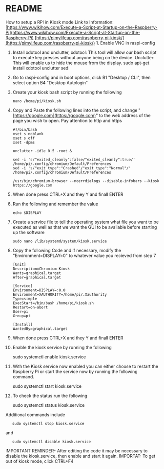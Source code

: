 # README

How to setup a RPI in Kiosk mode Link to Information: [https://www.wikihow.com/Execute-a-Script-at-Startup-on-the-Raspberry-Pi](https://www.wikihow.com/Execute-a-Script-at-Startup-on-the-Raspberry-Pi) [https://pimylifeup.com/raspberry-pi-kiosk/](https://pimylifeup.com/raspberry-pi-kiosk/) 1. Enable VNC in raspi-config

1. Install xdotool and unclutter, xdotool: This tool will allow our bash script to execute key presses without anyone being on the device. Unclutter: This will enable us to hide the mouse from the display. sudo apt-get install xdotool unclutter sed
2. Go to raspi-config and in boot options, click B1 "Desktop / CLI", then select option B4 "Desktop Autologin"
3. Create your kiosk bash script by running the following

   ```text
   nano /home/pi/kiosk.sh
   ```

4. Copy and Paste the following lines into the script, and change "[https://google.com](https://google.com)" to the web address of the page you wish to open. Pay attention to http and https

   ```text
   #!/bin/bash
   xset s noblank
   xset s off
   xset -dpms

   unclutter -idle 0.5 -root &

   sed -i 's/"exited_cleanly":false/"exited_cleanly":true/'
   /home/pi/.config/chromium/Default/Preferences
   sed -i 's/"exit_type":"Crashed"/"exit_type":"Normal"/' /home/pi/.config/chromium/Default/Preferences

   /usr/bin/chromium-browser --noerrdialogs --disable-infobars --kiosk https://google.com
   ```

5. When done press CTRL+X and they Y and finall ENTER
6. Run the following and remember the value

   ```text
   echo $DISPLAY
   ```

7. Create a service file to tell the operating system what file you want to be executed as well as that we want the GUI to be available before starting up the software

   ```text
   sudo nano /lib/systemd/system/kiosk.service
   ```

8. Copy the following Code and if necessary, modify the "Environment=DISPLAY=0" to whatever value you recieved from step 7

   ```text
   [Unit]
   Description=Chromium Kiosk
   Wants=graphical.target
   After=graphical.target

   [Service]
   Environment=DISPLAY=:0.0
   Environment=XAUTHORITY=/home/pi/.Xauthority
   Type=simple
   ExecStart=/bin/bash /home/pi/kiosk.sh
   Restart=on-abort
   User=pi
   Group=pi

   [Install]
   WantedBy=graphical.target
   ```

9. When done press CTRL+X and they Y and finall ENTER
10. Enable the kiosk service by running the following

    sudo systemctl enable kiosk.service

11. With the Kiosk service now enabled you can either choose to restart the Raspberry Pi or start the service now by running the following command.

    sudo systemctl start kiosk.service

12. To check the status run the following

    sudo systemctl status kiosk.service

Additional commands include

```text
   sudo systemctl stop kiosk.service
```

and

```text
   sudo systemctl disable kiosk.service
```

IMPORTANT REMINDER- After editing the code it may be necessary to disable the kiosk.service, then enable and start it again. IMPORTAT: To get out of kiosk mode, click CTRL+F4


